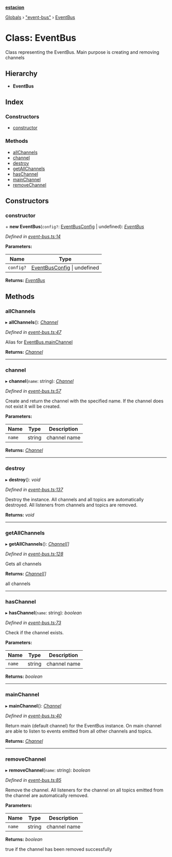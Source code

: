 **[estacion](../README.md)**

[Globals](../README.md) › [&quot;event-bus&quot;](../modules/_event_bus_.md) › [EventBus](_event_bus_.eventbus.md)

# Class: EventBus

Class representing the EventBus.
Main purpose is creating and removing channels

## Hierarchy

* **EventBus**

## Index

### Constructors

* [constructor](_event_bus_.eventbus.md#constructor)

### Methods

* [allChannels](_event_bus_.eventbus.md#allchannels)
* [channel](_event_bus_.eventbus.md#channel)
* [destroy](_event_bus_.eventbus.md#destroy)
* [getAllChannels](_event_bus_.eventbus.md#getallchannels)
* [hasChannel](_event_bus_.eventbus.md#haschannel)
* [mainChannel](_event_bus_.eventbus.md#mainchannel)
* [removeChannel](_event_bus_.eventbus.md#removechannel)

## Constructors

###  constructor

\+ **new EventBus**(`config?`: [EventBusConfig](../interfaces/_event_bus_.eventbusconfig.md) | undefined): *[EventBus](_event_bus_.eventbus.md)*

*Defined in [event-bus.ts:14](https://github.com/ivandotv/estacion/blob/d75ef20/src/event-bus.ts#L14)*

**Parameters:**

Name | Type |
------ | ------ |
`config?` | [EventBusConfig](../interfaces/_event_bus_.eventbusconfig.md) &#124; undefined |

**Returns:** *[EventBus](_event_bus_.eventbus.md)*

## Methods

###  allChannels

▸ **allChannels**(): *[Channel](_channel_.channel.md)*

*Defined in [event-bus.ts:47](https://github.com/ivandotv/estacion/blob/d75ef20/src/event-bus.ts#L47)*

Alias for [EventBus.mainChannel](_event_bus_.eventbus.md#mainchannel)

**Returns:** *[Channel](_channel_.channel.md)*

___

###  channel

▸ **channel**(`name`: string): *[Channel](_channel_.channel.md)*

*Defined in [event-bus.ts:57](https://github.com/ivandotv/estacion/blob/d75ef20/src/event-bus.ts#L57)*

Create and return the channel with the specified name.
If the channel does not exist it will be created.

**Parameters:**

Name | Type | Description |
------ | ------ | ------ |
`name` | string | channel name  |

**Returns:** *[Channel](_channel_.channel.md)*

___

###  destroy

▸ **destroy**(): *void*

*Defined in [event-bus.ts:137](https://github.com/ivandotv/estacion/blob/d75ef20/src/event-bus.ts#L137)*

Destroy the instance.
All channels and all topics are automatically destroyed.
All listeners from channels and topics are removed.

**Returns:** *void*

___

###  getAllChannels

▸ **getAllChannels**(): *[Channel](_channel_.channel.md)[]*

*Defined in [event-bus.ts:128](https://github.com/ivandotv/estacion/blob/d75ef20/src/event-bus.ts#L128)*

Gets all channels

**Returns:** *[Channel](_channel_.channel.md)[]*

all channels

___

###  hasChannel

▸ **hasChannel**(`name`: string): *boolean*

*Defined in [event-bus.ts:73](https://github.com/ivandotv/estacion/blob/d75ef20/src/event-bus.ts#L73)*

Check if the channel exists.

**Parameters:**

Name | Type | Description |
------ | ------ | ------ |
`name` | string | channel name  |

**Returns:** *boolean*

___

###  mainChannel

▸ **mainChannel**(): *[Channel](_channel_.channel.md)*

*Defined in [event-bus.ts:40](https://github.com/ivandotv/estacion/blob/d75ef20/src/event-bus.ts#L40)*

Return main (default channel) for the  EventBus instance.
On main channel are able to listen to
events emitted from all other channels and topics.

**Returns:** *[Channel](_channel_.channel.md)*

___

###  removeChannel

▸ **removeChannel**(`name`: string): *boolean*

*Defined in [event-bus.ts:85](https://github.com/ivandotv/estacion/blob/d75ef20/src/event-bus.ts#L85)*

Remove the channel.
All listeners for the channel on all topics emitted from the channel
are automatically removed.

**Parameters:**

Name | Type | Description |
------ | ------ | ------ |
`name` | string | channel name |

**Returns:** *boolean*

true if the channel has been removed successfully
